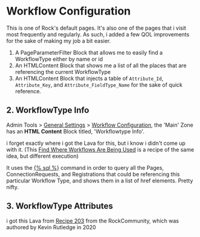 # Workflow Configuration
This is one of Rock's default pages. It's also one of the pages that i visit most frequently and regularly. As such, i added a few QOL improvements for the sake of making my job a bit easier.
1. A PageParameterFilter Block that allows me to easily find a WorkflowType either by name or id
2. An HTMLContent Block that shows me a list of all the places that are referencing the current WorkflowType
3. An HTMLContent Block that injects a table of `Attribute_Id`, `Attribute_Key`, and `Attribute_FieldType_Name` for the sake of quick reference.

## 2. WorkflowType Info
Admin Tools > [General Settings](https://rock.vrl.church/admin/general) > [Workflow Configuration](https://rock.vrl.church/admin/general/workflows), the 'Main' Zone has an **HTML Content** Block titled, 'Workflowtype Info'.

i forget exactly where i got the Lava for this, but i know i didn't come up with it.
(This [Find Where Workflows Are Being Used](https://community.rockrms.com/recipes/401/find-where-workflows-are-being-used) is a recipe of the same idea, but different execution)

It uses the [{% sql %}](https://community.rockrms.com/lava/commands/sql-commands) command in order to query all the Pages, ConnectionRequests, and Registrations that could be referencing this particular Workflow Type, and shows them in a list of href elements. Pretty nifty.

## 3. WorkflowType Attributes
i got this Lava from [Recipe 203](https://community.rockrms.com/recipes/203/view-workflow-attributes-without-editing-workflow) from the RockCommunity, which was authored by Kevin Rutledge in 2020